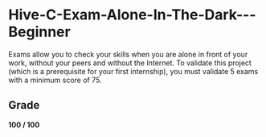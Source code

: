 # Hive-C-Exam-Alone-In-The-Dark---Beginner
Exams allow you to check your skills when you are alone in front of your work, without your peers and without the Internet. To validate this project (which is a prerequisite for your first internship), you must validate 5 exams with a minimum score of 75.

## Grade
**100 / 100**
